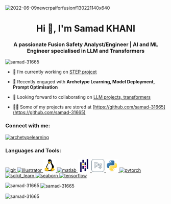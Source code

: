 ![2022-06-09newcrpaiforfusionf130221140x640](https://github.com/Archetypelearning/Archetypelearning/assets/139679681/021b4f39-9617-4c28-b291-ea33912bb418)


<h1 align="center">Hi 👋, I'm Samad KHANI</h1>
<h3 align="center">A passionate Fusion Safety Analyst/Engineer | AI and ML Engineer specialised in LLM and Transformers</h3>

<p align="left"> <img src="https://komarev.com/ghpvc/?username=samad-31665&label=Profile%20views&color=0e75b6&style=flat" alt="samad-31665" /> </p>

- 🔭 I’m currently working on [STEP projcet](https://ccfe.ukaea.uk/programmes/step/)

- 🌱 Recently engaged with **Archetype Learning, Model Deployment, Prompt Optimisation**

- 👯 Looking forward to collaborating on [LLM projects, transformers](https://huggingface.co/)

- 👨‍💻 Some of my projects are stored at [https://github.com/samad-31665](https://github.com/samad-31665)

<h3 align="left">Connect with me:</h3>
<p align="left">
<a href="https://linkedin.com/in/archetypelearning" target="blank"><img align="center" src="https://raw.githubusercontent.com/rahuldkjain/github-profile-readme-generator/master/src/images/icons/Social/linked-in-alt.svg" alt="archetypelearning" height="30" width="40" /></a>
</p>

<h3 align="left">Languages and Tools:</h3>
<p align="left"> <a href="https://git-scm.com/" target="_blank" rel="noreferrer"> <img src="https://www.vectorlogo.zone/logos/git-scm/git-scm-icon.svg" alt="git" width="40" height="40"/> </a> <a href="https://www.adobe.com/in/products/illustrator.html" target="_blank" rel="noreferrer"> <img src="https://www.vectorlogo.zone/logos/adobe_illustrator/adobe_illustrator-icon.svg" alt="illustrator" width="40" height="40"/> </a> <a href="https://www.linux.org/" target="_blank" rel="noreferrer"> <img src="https://raw.githubusercontent.com/devicons/devicon/master/icons/linux/linux-original.svg" alt="linux" width="40" height="40"/> </a> <a href="https://www.mathworks.com/" target="_blank" rel="noreferrer"> <img src="https://upload.wikimedia.org/wikipedia/commons/2/21/Matlab_Logo.png" alt="matlab" width="40" height="40"/> </a> <a href="https://pandas.pydata.org/" target="_blank" rel="noreferrer"> <img src="https://raw.githubusercontent.com/devicons/devicon/2ae2a900d2f041da66e950e4d48052658d850630/icons/pandas/pandas-original.svg" alt="pandas" width="40" height="40"/> </a> <a href="https://www.photoshop.com/en" target="_blank" rel="noreferrer"> <img src="https://raw.githubusercontent.com/devicons/devicon/master/icons/photoshop/photoshop-line.svg" alt="photoshop" width="40" height="40"/> </a> <a href="https://www.python.org" target="_blank" rel="noreferrer"> <img src="https://raw.githubusercontent.com/devicons/devicon/master/icons/python/python-original.svg" alt="python" width="40" height="40"/> </a> <a href="https://pytorch.org/" target="_blank" rel="noreferrer"> <img src="https://www.vectorlogo.zone/logos/pytorch/pytorch-icon.svg" alt="pytorch" width="40" height="40"/> </a> <a href="https://scikit-learn.org/" target="_blank" rel="noreferrer"> <img src="https://upload.wikimedia.org/wikipedia/commons/0/05/Scikit_learn_logo_small.svg" alt="scikit_learn" width="40" height="40"/> </a> <a href="https://seaborn.pydata.org/" target="_blank" rel="noreferrer"> <img src="https://seaborn.pydata.org/_images/logo-mark-lightbg.svg" alt="seaborn" width="40" height="40"/> </a> <a href="https://www.tensorflow.org" target="_blank" rel="noreferrer"> <img src="https://www.vectorlogo.zone/logos/tensorflow/tensorflow-icon.svg" alt="tensorflow" width="40" height="40"/> </a> </p>

<p><img align="left" src="https://github-readme-stats.vercel.app/api/top-langs?username=samad-31665&show_icons=true&locale=en&layout=compact" alt="samad-31665" /></p>

<p>&nbsp;<img align="center" src="https://github-readme-stats.vercel.app/api?username=samad-31665&show_icons=true&locale=en" alt="samad-31665" /></p>

<p><img align="center" src="https://github-readme-streak-stats.herokuapp.com/?user=samad-31665&" alt="samad-31665" /></p>
